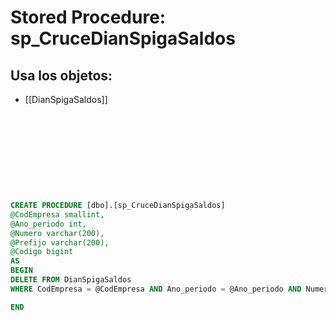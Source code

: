 # Stored Procedure: sp_CruceDianSpigaSaldos

## Usa los objetos:
- [[DianSpigaSaldos]]

```sql










CREATE PROCEDURE [dbo].[sp_CruceDianSpigaSaldos]
@CodEmpresa smallint,
@Ano_periodo int,
@Numero varchar(200),
@Prefijo varchar(200),
@Codigo bigint
AS
BEGIN 
DELETE FROM DianSpigaSaldos
WHERE CodEmpresa = @CodEmpresa AND Ano_periodo = @Ano_periodo AND Numero = @Numero AND Prefijo = @Prefijo AND Codigo = @Codigo

END

```
